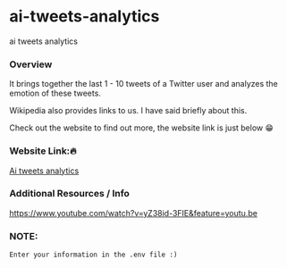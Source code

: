 # ai-tweets-analytics
ai tweets analytics

### Overview

It brings together the last 1 - 10 tweets of a Twitter user and analyzes the emotion of these tweets.

Wikipedia also provides links to us.
I have said briefly about this.

Check out the website to find out more, the website link is just below 😁

### Website  Link:🔥

[Ai tweets analytics](https://aitweets.azurewebsites.net)

### Additional Resources / Info 

https://www.youtube.com/watch?v=yZ38id-3FIE&feature=youtu.be


### NOTE:

`Enter your information in the .env file :)`
